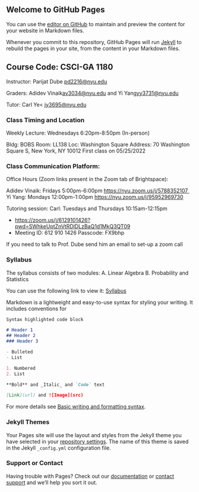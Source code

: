 ## Welcome to GitHub Pages

You can use the [editor on GitHub](https://github.com/Awesalot/mathtech1180/edit/gh-pages/index.md) to maintain and preview the content for your website in Markdown files.

Whenever you commit to this repository, GitHub Pages will run [Jekyll](https://jekyllrb.com/) to rebuild the pages in your site, from the content in your Markdown files.

## Course Code: CSCI-GA 1180 

Instructor: Parijat Dube <pd2216@nyu.edu>

Graders: Adidev Vinaik<av3034@nyu.edu> and Yi Yang<yy3731@nyu.edu>

Tutor: Carl Ye< <jy3695@nyu.edu>

### Class Timing and Location 

Weekly Lecture: Wednesdays 6:20pm-8:50pm (In-person)

Bldg: BOBS Room: LL138
Loc: Washington Square
Address: 70 Washington Square S, New York, NY 10012
First class on 05/25/2022

### Class Communication Platform:

Office Hours (Zoom links present in the Zoom tab of Brightspace):

Adidev Vinaik: Fridays 5:00pm-6:00pm https://nyu.zoom.us/j/5788352107 
Yi Yang: Mondays 12:00pm-1:00pm https://nyu.zoom.us/j/95952969730

Tutoring session:
Carl: Tuesdays and Thursdays 10:15am-12:15pm 
- https://zoom.us/j/6129101426?pwd=SWhkeUptZnVtRDlDLzBaQ1d1MkQ3QT09
- Meeting ID: 612 910 1426 Passcode: FX9bhp

If you need to talk to Prof. Dube send him an email to set-up a zoom call

### Syllabus

The syllabus consists of two modules: 
A. Linear Algebra
B. Probability and Statistics

You can use the following link to view it: [Syllabus](https://brightspace.nyu.edu/content/enforced/199679-SU22_CSCI-GA_1180_12W_001/syllabus_MTCS2022-summer.pdf)

Markdown is a lightweight and easy-to-use syntax for styling your writing. It includes conventions for

```markdown
Syntax highlighted code block

# Header 1
## Header 2
### Header 3

- Bulleted
- List

1. Numbered
2. List

**Bold** and _Italic_ and `Code` text

[Link](url) and ![Image](src)
```

For more details see [Basic writing and formatting syntax](https://docs.github.com/en/github/writing-on-github/getting-started-with-writing-and-formatting-on-github/basic-writing-and-formatting-syntax).

### Jekyll Themes

Your Pages site will use the layout and styles from the Jekyll theme you have selected in your [repository settings](https://github.com/Awesalot/mathtech1180/settings/pages). The name of this theme is saved in the Jekyll `_config.yml` configuration file.

### Support or Contact

Having trouble with Pages? Check out our [documentation](https://docs.github.com/categories/github-pages-basics/) or [contact support](https://support.github.com/contact) and we’ll help you sort it out.
